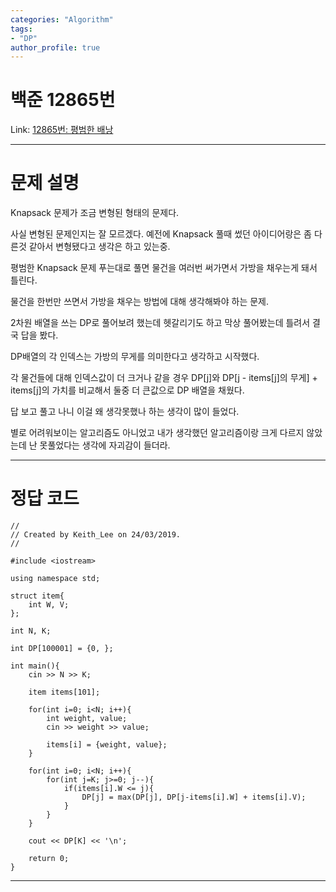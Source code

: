 ```yaml
---
categories: "Algorithm"
tags: 
- "DP"
author_profile: true
---
```

# 백준 12865번
Link: [12865번: 평범한 배낭][BOJLink]

[BOJLink]: https://www.acmicpc.net/problem/12865
<hr/>

# 문제 설명
Knapsack 문제가 조금 변형된 형태의 문제다.

사실 변형된 문제인지는 잘 모르겠다. 예전에 Knapsack 풀때 썼던 아이디어랑은 좀 다른것 같아서 변형됐다고 생각은 하고 있는중.

평범한 Knapsack 문제 푸는대로 풀면 물건을 여러번 써가면서 가방을 채우는게 돼서 틀린다.

물건을 한번만 쓰면서 가방을 채우는 방법에 대해 생각해봐야 하는 문제.

2차원 배열을 쓰는 DP로 풀어보려 했는데 헷갈리기도 하고 막상 풀어봤는데 틀려서 결국 답을 봤다.

DP배열의 각 인덱스는 가방의 무게를 의미한다고 생각하고 시작했다.

각 물건들에 대해 인덱스값이 더 크거나 같을 경우 DP[j]와 DP[j - items[j]의 무게] + items[j]의 가치를 비교해서 둘중 더 큰값으로 DP 배열을 채웠다.

답 보고 풀고 나니 이걸 왜 생각못했나 하는 생각이 많이 들었다.

별로 어려워보이는 알고리즘도 아니었고 내가 생각했던 알고리즘이랑 크게 다르지 않았는데 난 못풀었다는 생각에 자괴감이 들더라.
<hr/>

# 정답 코드
```
//
// Created by Keith_Lee on 24/03/2019.
//

#include <iostream>

using namespace std;

struct item{
    int W, V;
};

int N, K;

int DP[100001] = {0, };

int main(){
    cin >> N >> K;

    item items[101];

    for(int i=0; i<N; i++){
        int weight, value;
        cin >> weight >> value;

        items[i] = {weight, value};
    }

    for(int i=0; i<N; i++){
        for(int j=K; j>=0; j--){
            if(items[i].W <= j){
                DP[j] = max(DP[j], DP[j-items[i].W] + items[i].V);
            }
        }
    }

    cout << DP[K] << '\n';

    return 0;
}
```
<hr/>